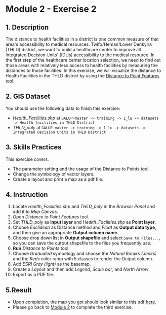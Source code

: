 # Module 2 - Exercise 2

## 1. Description

The distance to health facilities in a district is one common measure of that area's accessibility to medical resources.
Twifo/Heman/Lower Denkyira (THLD) district, we want to build a healthcare center to improve all Integrated Decision Units' (IDUs) accessibility to the medical resource.
In the first step of the healthcare center location selection, we need to find out those areas with relatively less access to health facilities by measuring the distances to those facilities.
In this exercise, we will visualize the distance to Health Facilities in the THLD district by using the [Distance to Point Features](https://github.com/SERVIR-WA/GALUP/blob/master/training/1_lu/modules/module2.md#22-distance-to-point-features) tool.

## 2. GIS Dataset

You should use the following data to finish this exercise: 
- _Health\_Facilities.shp_ at
`GALUP-master -> training -> 1_lu -> datasets -> Health facilities in THLD District`
- _THLD\_poly_ at
`GALUP-master -> training -> 1_lu -> datasets -> Integrated Decision Units in THLD District`

## 3. Skills Practices

This exercise covers:

- The parameter setting and the usage of the Distance to Points tool.
- Change the symbology of vector layers.
- Create a layout and print a map as a pdf file.

## 4. Instruction

1. Locate _Health\_Facilities.shp_ and _THLD\_poly_ in the _Browser Panel_ and add it to
   _Map Canvas_.
2. Open _Distance to Point Features_ tool.
3. Set _THLD\_poly_ as **Input layer** and _Health\_Facilities.shp_ as **Point layer**.
4. Choose _Euclidean_ as Distance method and _Float_ as **Output data type**, and then
   give an appropriate **Output column name**.
5. Choose drop down list in **Output shapefile** and select `Save to Files...`, so
   you can save the output shapefile to the files you frequently use.
6. **Run** _Distance to Points_ tool.
7. Choose _Graduated_ symbology and choose the _Natural Breaks (Jenks)_ and the _Reds_
   color ramp with 5 classes to render the Output column.
8. Add _ESRI Gray (light)_ as the basemap.
9. Create a _Layout_ and then add _Legend_, _Scale bar_, and _North Arrow_.
10. Export as a PDF file.

## 5.Result

- Upon completion, the map you got should look similar to this pdf
  [here](https://github.com/SERVIR-WA/GALUP/blob/master/training/1_lu/pdf_download/DistanceToHF.pdf).
- Please go back to
  [Module 2](https://github.com/SERVIR-WA/GALUP/blob/master/training/1_lu/modules/module2.md#3-exercises) to complete the third exercise.